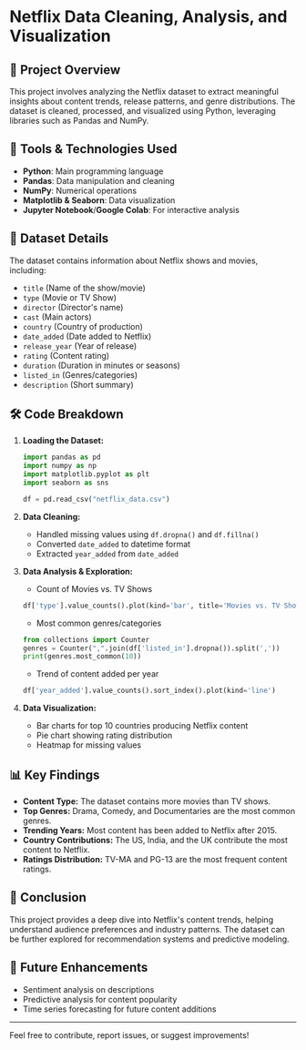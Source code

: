 # Netflix Data Cleaning, Analysis, and Visualization

## 📌 Project Overview
This project involves analyzing the Netflix dataset to extract meaningful insights about content trends, release patterns, and genre distributions. The dataset is cleaned, processed, and visualized using Python, leveraging libraries such as Pandas and NumPy.

## 🔧 Tools & Technologies Used
- **Python**: Main programming language
- **Pandas**: Data manipulation and cleaning
- **NumPy**: Numerical operations
- **Matplotlib & Seaborn**: Data visualization
- **Jupyter Notebook**/**Google Colab**: For interactive analysis

## 📂 Dataset Details
The dataset contains information about Netflix shows and movies, including:
- `title` (Name of the show/movie)
- `type` (Movie or TV Show)
- `director` (Director's name)
- `cast` (Main actors)
- `country` (Country of production)
- `date_added` (Date added to Netflix)
- `release_year` (Year of release)
- `rating` (Content rating)
- `duration` (Duration in minutes or seasons)
- `listed_in` (Genres/categories)
- `description` (Short summary)

## 🛠️ Code Breakdown
1. **Loading the Dataset:**
   ```python
   import pandas as pd
   import numpy as np
   import matplotlib.pyplot as plt
   import seaborn as sns
   
   df = pd.read_csv("netflix_data.csv")
   ```

2. **Data Cleaning:**
   - Handled missing values using `df.dropna()` and `df.fillna()`
   - Converted `date_added` to datetime format
   - Extracted `year_added` from `date_added`

3. **Data Analysis & Exploration:**
   - Count of Movies vs. TV Shows
   ```python
   df['type'].value_counts().plot(kind='bar', title='Movies vs. TV Shows')
   ```
   - Most common genres/categories
   ```python
   from collections import Counter
   genres = Counter(",".join(df['listed_in'].dropna()).split(','))
   print(genres.most_common(10))
   ```
   - Trend of content added per year
   ```python
   df['year_added'].value_counts().sort_index().plot(kind='line')
   ```

4. **Data Visualization:**
   - Bar charts for top 10 countries producing Netflix content
   - Pie chart showing rating distribution
   - Heatmap for missing values

## 📊 Key Findings
- **Content Type:** The dataset contains more movies than TV shows.
- **Top Genres:** Drama, Comedy, and Documentaries are the most common genres.
- **Trending Years:** Most content has been added to Netflix after 2015.
- **Country Contributions:** The US, India, and the UK contribute the most content to Netflix.
- **Ratings Distribution:** TV-MA and PG-13 are the most frequent content ratings.

## 📌 Conclusion
This project provides a deep dive into Netflix's content trends, helping understand audience preferences and industry patterns. The dataset can be further explored for recommendation systems and predictive modeling.

## 🚀 Future Enhancements
- Sentiment analysis on descriptions
- Predictive analysis for content popularity
- Time series forecasting for future content additions

---

Feel free to contribute, report issues, or suggest improvements!

